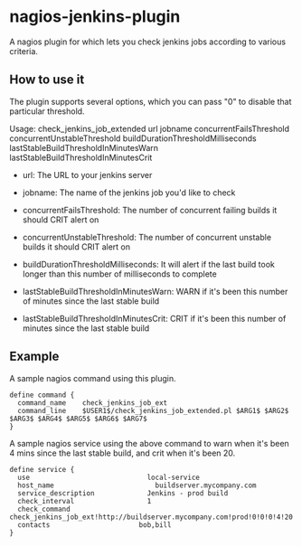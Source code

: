 # nagios-jenkins-plugin

A nagios plugin for which lets you check jenkins jobs according to various criteria.

## How to use it

The plugin supports several options, which you can pass "0" to disable that particular threshold.

Usage:  check_jenkins_job_extended url jobname concurrentFailsThreshold concurrentUnstableThreshold buildDurationThresholdMilliseconds lastStableBuildThresholdInMinutesWarn lastStableBuildThresholdInMinutesCrit

* url: The URL to your jenkins server

* jobname: The name of the jenkins job you'd like to check

* concurrentFailsThreshold: The number of concurrent failing builds it should CRIT alert on

* concurrentUnstableThreshold: The number of concurrent unstable builds it should CRIT alert on

* buildDurationThresholdMilliseconds: It will alert if the last build took longer than this number of milliseconds to complete

* lastStableBuildThresholdInMinutesWarn: WARN if it's been this number of minutes since the last stable build

* lastStableBuildThresholdInMinutesCrit: CRIT if it's been this number of minutes since the last stable build

## Example

A sample nagios command using this plugin.

```
define command {
  command_name    check_jenkins_job_ext
  command_line    $USER1$/check_jenkins_job_extended.pl $ARG1$ $ARG2$ $ARG3$ $ARG4$ $ARG5$ $ARG6$ $ARG7$ 
}
```

A sample nagios service using the above command to warn when it's been 4 mins since the last stable build, and crit when it's been 20.

```
define service {
  use                             local-service
  host_name                 	    buildserver.mycompany.com
  service_description             Jenkins - prod build
  check_interval                  1
  check_command                   check_jenkins_job_ext!http://buildserver.mycompany.com!prod!0!0!0!4!20
  contacts						bob,bill
}
```